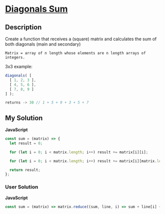 # [Diagonals Sum](https://www.codewars.com/kata/5592fc599a7f40adac0000a8)

## Description

Create a function that receives a (square) matrix and calculates the sum of both diagonals (main and secondary)

```
Matrix = array of n length whose elements are n length arrays of integers.
```

3x3 example:

```js
diagonals( [
  [ 1, 2, 3 ],
  [ 4, 5, 6 ],
  [ 7, 8, 9 ]
] );

returns -> 30 // 1 + 5 + 9 + 3 + 5 + 7
```

## My Solution

**JavaScript**

```js
const sum = (matrix) => {
  let result = 0;

  for (let i = 0; i < matrix.length; i++) result += matrix[i][i];

  for (let i = 0; i < matrix.length; i++) result += matrix[i][matrix.length - 1 - i];

  return result;
};
```

### User Solution

**JavaScript**

```js
const sum = (matrix) => matrix.reduce((sum, line, i) => sum + line[i] + line[matrix.length - i - 1], 0);
```

